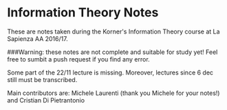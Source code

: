 # Information Theory Notes
These are notes taken during the Korner's Information Theory course at La Sapienza AA 2016/17.

###Warning: these notes are not complete and suitable for study yet! Feel free to sumbit a push request if you find any error.

Some part of the 22/11 lecture is missing. Moreover, lectures since 6 dec still must be transcribed.

Main contributors are: Michele Laurenti (thank you Michele for your notes!) and Cristian Di Pietrantonio

